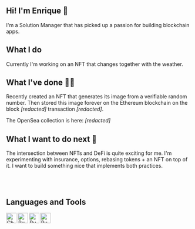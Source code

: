 ## Hi! I'm Enrique 👋
I'm a Solution Manager that has picked up a passion for building blockchain apps.
<br />

## What I do

Currently I'm working on an NFT that changes together with the weather. 

## What I've done 👷‍♂️

Recently created an NFT that generates its image from a verifiable random number. Then stored this image forever on the Ethereum blockchain on the block _[redacted]_ transaction _[redacted]_.

The OpenSea collection is here: _[redacted]_

## What I want to do next 🚀

The intersection between NFTs and DeFi is quite exciting for me. I'm experimenting with insurance, options, rebasing tokens + an NFT on top of it.
I want to build something nice that implements both practices.

<br />
<br />

## Languages and Tools
[<img align="left" alt="ChartJS" width="28px" src="https://www.chartjs.org/img/chartjs-logo.svg" />][chartjs]
[<img align="left" alt="Puppeteer" width="28px" src="https://developers.google.com/web/tools/images/puppeteer.png" />][puppeteer]
[<img align="left" alt="Puppeteer" width="28px" src="https://c.gitcoin.co/grants/32b6fabb70180e949a0490be4d9f1a2d/Hardhat-color-logotype-vertical.svg" />][hardhat]
[<img align="left" alt="Puppeteer" width="28px" src="https://docs.soliditylang.org/en/v0.8.11/_static/logo.svg" />][solidity]

[chartjs]: https://github.com/EnriqueGS88/protocols_fees_chart
[puppeteer]: https://github.com/EnriqueGS88/cryptofees_scraper
[hardhat]: https://github.com/EnriqueGS88/generative-nft-chainlinkVRF
[solidity]: https://github.com/EnriqueGS88/generative-nft-chainlinkVRF


<!--
**EnriqueGS88/EnriqueGS88** is a ✨ _special_ ✨ repository because its `README.md` (this file) appears on your GitHub profile.

Here are some ideas to get you started:

- 🔭 I’m currently working on ...
- 🌱 I’m currently learning ...
- 👯 I’m looking to collaborate on ...
- 🤔 I’m looking for help with ...
- 💬 Ask me about ...
- 📫 How to reach me: ...
- 😄 Pronouns: ...
- ⚡ Fun fact: ...
-->
